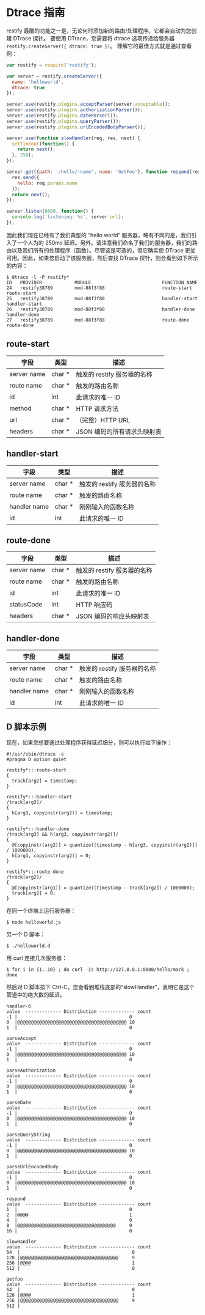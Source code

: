 # Dtrace 指南

restify 最酷的功能之一是，无论何时添加新的路由/处理程序，它都会自动为您创建 DTrace 探针。
要使用 DTrace，您需要将 dtrace 选项传递给服务器 `restify.createServer({ dtrace: true })`。
理解它的最佳方式就是通过查看例：

```javascript
var restify = require('restify');

var server = restify.createServer({
  name: 'helloworld',
  dtrace: true
});

server.use(restify.plugins.acceptParser(server.acceptable));
server.use(restify.plugins.authorizationParser());
server.use(restify.plugins.dateParser());
server.use(restify.plugins.queryParser());
server.use(restify.plugins.urlEncodedBodyParser());

server.use(function slowHandler(req, res, next) {
  setTimeout(function() {
    return next();
  }, 250);
});

server.get({path: '/hello/:name', name: 'GetFoo'}, function respond(req, res, next) {
  res.send({
    hello: req.params.name
  });
  return next();
});

server.listen(8080, function() {
  console.log('listening: %s', server.url);
});
```

因此我们现在已经有了我们典型的 “hello world” 服务器，略有不同的是，我们引入了一个人为的 250ms 延迟。另外，请注意我们命名了我们的服务器，我们的路由以及我们所有的处理程序（函数）。尽管这是可选的，但它确实使 DTrace 更加可用。因此，如果您启动了该服务器，然后查找 DTrace 探针，则会看到如下所示的内容：

```shell
$ dtrace -l -P restify*
ID   PROVIDER            MODULE                          FUNCTION NAME
24   restify38789        mod-88f3f88                     route-start route-start
25   restify38789        mod-88f3f88                     handler-start handler-start
26   restify38789        mod-88f3f88                     handler-done handler-done
27   restify38789        mod-88f3f88                     route-done route-done
```

## route-start

|字段|类型|描述|
|-----|----|-----------|
|server name|char *|触发的 restify 服务器的名称|
|route name|char *|触发的路由名称|
|id|int|此请求的唯一 ID|
|method|char *|HTTP 请求方法|
|url|char *|（完整）HTTP URL|
|headers|char *|JSON 编码的所有请求头映射表|

## handler-start

|字段|类型|描述|
|-----|----|-----------|
|server name|char *|触发的 restify 服务器的名称|
|route name|char *|触发的路由名称|
|handler name|char *|刚刚输入的函数名称|
|id|int|此请求的唯一 ID|

## route-done

|字段|类型|描述|
|-----|----|-----------|
|server name|char *|触发的 restify 服务器的名称|
|route name|char *|触发的路由名称|
|id|int|此请求的唯一 ID|
|statusCode|int|HTTP 响应码|
|headers|char *|JSON 编码的响应头映射表|

## handler-done

|字段|类型|描述|
|-----|----|-----------|
|server name|char *|触发的 restify 服务器的名称|
|route name|char *|触发的路由名称|
|handler name|char *|刚刚输入的函数名称|
|id|int|此请求的唯一 ID|

## D 脚本示例

现在，如果您想要通过处理程序获得延迟细分，则可以执行如下操作：

```
#!/usr/sbin/dtrace -s
#pragma D option quiet

restify*:::route-start
{
  track[arg2] = timestamp;
}

restify*:::handler-start
/track[arg3]/
{
  h[arg3, copyinstr(arg2)] = timestamp;
}

restify*:::handler-done
/track[arg3] && h[arg3, copyinstr(arg2)]/
{
  @[copyinstr(arg2)] = quantize((timestamp - h[arg3, copyinstr(arg2)]) / 1000000);
  h[arg3, copyinstr(arg2)] = 0;
}

restify*:::route-done
/track[arg2]/
{
  @[copyinstr(arg1)] = quantize((timestamp - track[arg2]) / 1000000);
  track[arg2] = 0;
}
```

在同一个终端上运行服务器：

```shell
$ node helloworld.js
```

另一个 D 脚本：

```shell
$ ./helloworld.d
```

用 curl 连接几次服务器：

```shell
$ for i in {1..10} ; do curl -is http://127.0.0.1:8080/hello/mark ; done
```

然后对 D 脚本按下 Ctrl-C，您会看到堆栈底部的“slowHandler”，表明它是这个管道中的绝大数的延迟。

```shell
handler-6
value  ------------- Distribution ------------- count
-1 |                                         0
0  |@@@@@@@@@@@@@@@@@@@@@@@@@@@@@@@@@@@@@@@@ 10
1  |                                         0

parseAccept
value  ------------- Distribution ------------- count
-1 |                                         0
0  |@@@@@@@@@@@@@@@@@@@@@@@@@@@@@@@@@@@@@@@@ 10
1  |                                         0

parseAuthorization
value  ------------- Distribution ------------- count
-1 |                                         0
0  |@@@@@@@@@@@@@@@@@@@@@@@@@@@@@@@@@@@@@@@@ 10
1  |                                         0

parseDate
value  ------------- Distribution ------------- count
-1 |                                         0
0  |@@@@@@@@@@@@@@@@@@@@@@@@@@@@@@@@@@@@@@@@ 10
1  |                                         0

parseQueryString
value  ------------- Distribution ------------- count
-1 |                                         0
0  |@@@@@@@@@@@@@@@@@@@@@@@@@@@@@@@@@@@@@@@@ 10
1  |                                         0

parseUrlEncodedBody
value  ------------- Distribution ------------- count
-1 |                                         0
0  |@@@@@@@@@@@@@@@@@@@@@@@@@@@@@@@@@@@@@@@@ 10
1  |                                         0

respond
value  ------------- Distribution ------------- count
1  |                                         0
2  |@@@@                                     1
4  |                                         0
8  |@@@@@@@@@@@@@@@@@@@@@@@@@@@@@@@@@@@@     9
16 |                                         0

slowHandler
value  ------------- Distribution ------------- count
64  |                                         0
128 |@@@@@@@@@@@@@@@@@@@@@@@@@@@@@@@@@@@@     9
256 |@@@@                                     1
512 |                                         0

getfoo
value  ------------- Distribution ------------- count
64  |                                         0
128 |@@@@                                     1
256 |@@@@@@@@@@@@@@@@@@@@@@@@@@@@@@@@@@@@     9
512 |
```
